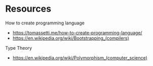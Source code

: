 # Resources

How to create programming language

- <https://tomassetti.me/how-to-create-programming-language/>
- <https://en.wikipedia.org/wiki/Bootstrapping_(compilers)>

Type Theory

- <https://en.wikipedia.org/wiki/Polymorphism_(computer_science)>
